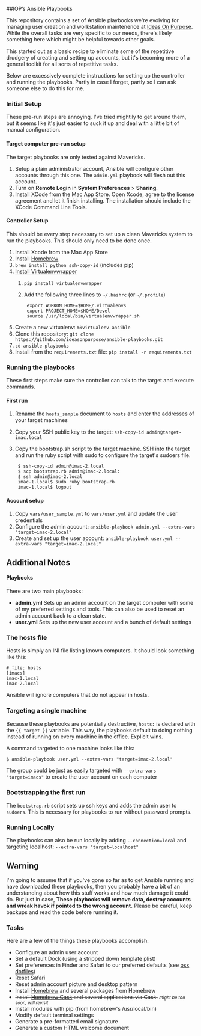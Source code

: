 ##IOP’s Ansible Playbooks

This repository contains a set of Ansible playbooks we're evolving for managing user creation and workstation maintenence at [Ideas On Purpose][iop]. While the overall tasks are very specific to our needs, there's likely something here which might be helpful towards other goals.

This started out as a basic recipe to eliminate some of the repetitive drudgery of creating and setting up accounts, but it's becoming more of a general toolkit for all sorts of repetitive tasks.

Below are excessively complete instructions for setting up the controller and running the playbooks. Partly in case I forget, partly so I can ask someone else to do this for me.

### Initial Setup
These pre-run steps are annoying. I've tried mightily to get around them, but it seems like it's just easier to suck it up and deal with a little bit of manual configuration.

#### Target computer pre-run setup
The target playbooks are only tested against Mavericks.

1. Setup a plain administrator account, Ansible will configure other accounts through this one. The `admin.yml` playbook will flesh out this account.
2. Turn on **Remote Login** in **System Preferences** > **Sharing**.
3. Install XCode from the Mac App Store. Open Xcode, agree to the license agreement and let it finish installing. The installation should include the XCode Command Line Tools.

#### Controller Setup

This should be every step necessary to set up a clean Mavericks system to run the playbooks. This should only need to be done once.

1. Install Xcode from the Mac App Store
2. Install [Homebrew][]
3. `brew install python ssh-copy-id` (includes pip)
4. [Install Virtualenvwrapper][venvw install]
    1. `pip install virtualenvwrapper`
    2. Add the following three lines to `~/.bashrc` (or `~/.profile`)
 
            export WORKON_HOME=$HOME/.virtualenvs  
            export PROJECT_HOME=$HOME/Devel
            source /usr/local/bin/virtualenvwrapper.sh


5. Create a new virtualenv: `mkvirtualenv ansible`
6. Clone this repository: `git clone https://github.com/ideasonpurpose/ansible-playbooks.git`
7. `cd ansible-playbooks`
8. Install from the `requirements.txt` file: `pip install -r requirements.txt`

### Running the playbooks

These first steps make sure the controller can talk to the target and execute commands. 

#### First run 
1. Rename the `hosts_sample` document to `hosts` and enter the addresses of your target machines
2. Copy your SSH public key to the target: `ssh-copy-id admin@target-imac.local`
2. Copy the bootstrap.sh script to the target machine. SSH into the target and run the ruby script with sudo to configure the target's sudoers file.

        $ ssh-copy-id admin@imac-2.local
        $ scp bootstrap.rb admin@imac-2.local:
        $ ssh admin@imac-2.local
        imac-1.local$ sudo ruby bootstrap.rb
        imac-1.local$ logout

#### Account setup
1. Copy `vars/user_sample.yml` to `vars/user.yml` and update the user credentials
2. Configure the admin account:
    `ansible-playbook admin.yml --extra-vars "target=imac-2.local"`
3. Create and set up the user account:
    `ansible-playbook user.yml --extra-vars "target=imac-2.local"`


## Additional Notes

#### Playbooks
There are two main playbooks:

* **admin.yml**
    Sets up an admin account on the target computer with some of my preferred settings and tools. This can also be used to reset an admin account back to a clean state.
* **user.yml**
    Sets up the new user account and a bunch of default settings


### The hosts file

Hosts is simply an INI file listing known computers. It should look something like this:

    # file: hosts
    [imacs]
    imac-1.local
    imac-2.local

Ansible will ignore computers that do not appear in hosts.

### Targeting a single machine
Because these playbooks are potentially destructive, `hosts:` is declared with the `{{ target }}` variable. This way, the playbooks default to doing nothing instead of running on every machine in the office. Explicit wins.

A command targeted to one machine looks like this:

    $ ansible-playbook user.yml --extra-vars "target=imac-2.local"

The group could be just as easily targeted with `--extra-vars "target=imacs"` to create the user account on each computer

### Bootstrapping the first run

The `bootstrap.rb` script sets up ssh keys and adds the admin user to `sudoers`. This is necessary for playbooks to run without password prompts.

### Running Locally
The playbooks can also be run locally by adding `--connection=local` and targeting localhost: `--extra-vars "target=localhost"`


## Warning
I'm going to assume that if you've gone so far as to get Ansible running and have downloaded these playbooks, then you probably have a bit of an understanding about how this stuff works and how much damage it could do. But just in case, **These playbooks will remove data, destroy accounts and wreak havok if pointed to the wrong account.** Please be careful, keep backups and read the code before running it.

### Tasks
Here are a few of the things these playbooks accomplish:

* Configure an admin user account
* Set a default Dock (using a stripped down template plist)
* Set preferences in Finder and Safari to our preferred defaults (see [osx dotfiles][dotfiles])
* Reset Safari
* Reset admin account picture and desktop pattern
* Install [Homebrew][] and several packages from Homebrew
* <strike>Install [Homebrew Cask][cask] and several applications via Cask.</strike> <small>*might be too soon, will revisit*</small>
* Install modules with pip (from homebrew's /usr/local/bin)
* Modify default terminal settings
* Generate a pre-formatted email signature
* Generate a custom HTML welcome document


[iop]: http://ideasonpurpose.com
[dotfiles]: https://github.com/mathiasbynens/dotfiles/blob/master/.osx
[homebrew]: http://brew.sh
[cask]: https://github.com/phinze/homebrew-cask
[venvw]: https://bitbucket.org/dhellmann/virtualenvwrapper/
[venvw install]: http://virtualenvwrapper.readthedocs.org/en/latest/install.html

